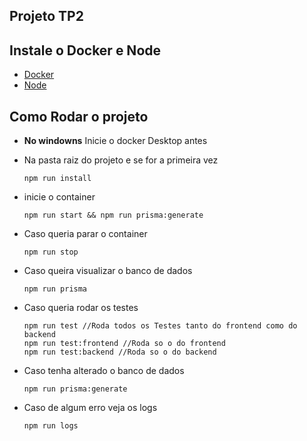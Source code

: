 ## Projeto TP2

## Instale o Docker e Node

- [Docker](https://www.docker.com/)
- [Node](https://nodejs.org/pt)

## Como Rodar o projeto

- **No windowns** Inicie o docker Desktop antes
- Na pasta raiz do projeto e se for a primeira vez

  ```
  npm run install
  ```

- inicie o container
  ```
  npm run start && npm run prisma:generate
  ```
- Caso queria parar o container
  ```
  npm run stop
  ```
- Caso queira visualizar o banco de dados
  ```
  npm run prisma
  ```
- Caso queria rodar os testes
  ```
  npm run test //Roda todos os Testes tanto do frontend como do backend
  npm run test:frontend //Roda so o do frontend
  npm run test:backend //Roda so o do backend
  ```
- Caso tenha alterado o banco de dados
  ```
  npm run prisma:generate
  ```
- Caso de algum erro veja os logs
  ```
  npm run logs
  ```
